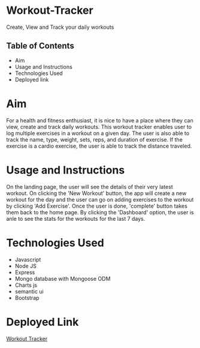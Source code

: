# Workout-Tracker
Create, View and Track your daily workouts

## Table of Contents

- Aim
- Usage and Instructions
- Technologies Used
- Deployed link

# Aim

For a health and fitness enthusiast, it is nice to have a place where they can view, create and track daily workouts. This workout tracker enables user to log multiple exercises in a workout on a given day. The user is also able to track the name, type, weight, sets, reps, and duration of exercise. If the exercise is a cardio exercise, the user is able to track the distance traveled.

# Usage and Instructions

On the landing page, the user will see the details of their very latest workout. On clicking the 'New Workout' button, the app will create a new workout for the day and the user can go on adding exercises to the workout by clicking 'Add Exercise'. Once the user is done, 'complete' button takes them back to the home page. 
    By clicking the 'Dashboard' option, the user is anle to see the stats for the workouts for the last 7 days.

# Technologies Used

- Javascript
- Node JS
- Express
- Mongo database with Mongoose ODM
- Charts js
- semantic ui
- Bootstrap

# Deployed Link

[Workout Tracker]()
